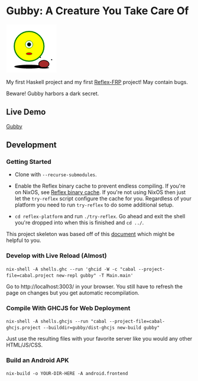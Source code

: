 # Gubby: A Creature You Take Care Of

![Image of Gubby](https://raw.githubusercontent.com/wunderbrick/gubby/master/gubby.png)

My first Haskell project and my first [Reflex-FRP](https://reflex-frp.org/) project! May contain bugs.

Beware! Gubby harbors a dark secret.

## Live Demo

[Gubby](https://wunderbrick.github.io/gubby/)

## Development

### Getting Started

* Clone with `--recurse-submodules`.

* Enable the Reflex binary cache to prevent endless compiling. If you're on NixOS, see [Reflex binary cache](https://github.com/reflex-frp/reflex-platform/blob/develop/notes/NixOS.md). If you're not using NixOS then just let the `try-reflex` script configure the cache for you. Regardless of your platform you need to run `try-reflex` to do some additional setup.

* `cd reflex-platform` and run `./try-reflex`. Go ahead and exit the shell you're dropped into when this is finished and `cd ../`.

This project skeleton was based off of this [document](https://github.com/reflex-frp/reflex-platform/blob/develop/docs/project-development.rst) which might be helpful to you.

### Develop with Live Reload (Almost)

`nix-shell -A shells.ghc --run 'ghcid -W -c "cabal --project-file=cabal.project new-repl gubby" -T Main.main'`

Go to http://localhost:3003/ in your browser. You still have to refresh the page on changes but you get automatic recompilation.

### Compile With GHCJS for Web Deployment

`nix-shell -A shells.ghcjs --run "cabal --project-file=cabal-ghcjs.project --builddir=gubby/dist-ghcjs new-build gubby"`

Just use the resulting files with your favorite server like you would any other HTML/JS/CSS.

### Build an Android APK

`nix-build -o YOUR-DIR-HERE -A android.frontend`
